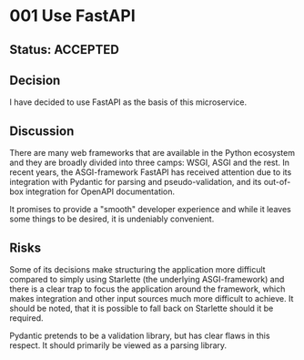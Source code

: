 # 001 Use FastAPI
## Status: ACCEPTED


## Decision

I have decided to use FastAPI as the basis of this microservice.

## Discussion

There are many web frameworks that are available in the Python ecosystem and they are broadly divided into three camps: WSGI, ASGI and the rest. In recent years, the ASGI-framework FastAPI has received attention due to its integration with Pydantic for parsing and pseudo-validation, and its out-of-box integration for OpenAPI documentation.

It promises to provide a "smooth" developer experience and while it leaves some things to be desired, it is undeniably convenient.

## Risks

Some of its decisions make structuring the application more difficult compared to simply using Starlette (the underlying ASGI-framework) and there is a clear trap to focus the application around the framework, which makes integration and other input sources much more difficult to achieve. It should be noted, that it is possible to fall back on Starlette should it be required.

Pydantic pretends to be a validation library, but has clear flaws in this respect. It should primarily be viewed as a parsing library.

